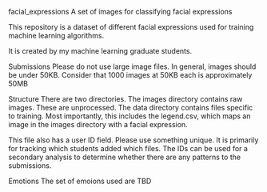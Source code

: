 facial_expressions
A set of images for classifying facial expressions

This repository is a dataset of different facial expressions used for training machine learning algorithms.

It is created by my machine learning graduate students.

Submissions
Please do not use large image files. In general, images should be under 50KB. Consider that 1000 images at 50KB each is approximately 50MB

Structure
There are two directories. The images directory contains raw images. These are unprocessed. The data directory contains files specific to training. Most importantly, this includes the legend.csv, which maps an image in the images directory with a facial expression.

This file also has a user ID field. Please use something unique. It is primarily for tracking which students added which files. The IDs can be used for a secondary analysis to determine whether there are any patterns to the submissions.

Emotions
The set of emoions used are TBD
